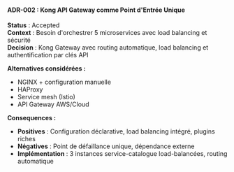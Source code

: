 #### ADR-002 : Kong API Gateway comme Point d'Entrée Unique

**Status** : Accepted  
**Context** : Besoin d'orchestrer 5 microservices avec load balancing et sécurité  
**Decision** : Kong Gateway avec routing automatique, load balancing et authentification par clés API  

**Alternatives considérées :**
- NGINX + configuration manuelle
- HAProxy
- Service mesh (Istio)
- API Gateway AWS/Cloud

**Consequences :**
- **Positives** : Configuration déclarative, load balancing intégré, plugins riches
- **Négatives** : Point de défaillance unique, dépendance externe
- **Implémentation** : 3 instances service-catalogue load-balancées, routing automatique